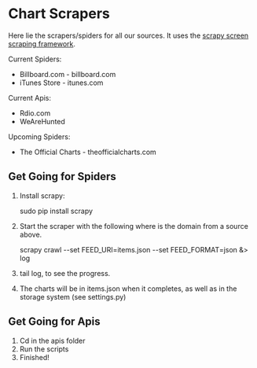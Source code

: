Chart Scrapers
==============

Here lie the scrapers/spiders for all our sources. It uses the [scrapy screen scraping
framework][scrapy].


Current Spiders:

* Billboard.com - billboard.com
* iTunes Store - itunes.com

Current Apis:
* Rdio.com
* WeAreHunted

Upcoming Spiders:

* The Official Charts - theofficialcharts.com


Get Going for Spiders
---------

1) Install scrapy:

    sudo pip install scrapy

2) Start the scraper with the following where <DOMAIN> is the domain from a source above.

    scrapy crawl <DOMAIN> --set FEED_URI=items.json --set FEED_FORMAT=json &> log


3) tail log, to see the progress.

4) The charts will be in items.json when it completes, as well as in the storage system (see settings.py)

[scrapy]: http://scrapy.org/

Get Going for Apis
---------

1) Cd in the apis folder
2) Run the scripts
3) Finished!